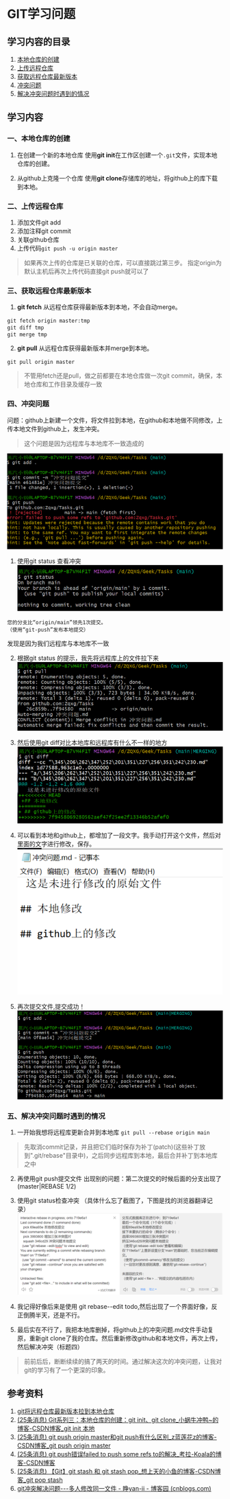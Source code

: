 # GIT学习问题

## 学习内容的目录
1. [本地仓库的创建](#1)
2. [上传远程仓库](#2)
3. [获取远程仓库最新版本](#3)
4. [冲突问题](#4)
5. [解决冲突问题时遇到的情况](#5)

## 学习内容
<p id="1"></p>

### 一、本地仓库的创建
1. 在创建一个新的本地仓库
使用**git init**在工作区创建一个`.git`文件，实现本地仓库的创建。

2. 从github上克隆一个仓库
使用**git clone**存储库的地址，将github上的库下载到本地。

<p id="2"></p>

### 二、上传远程仓库
1. 添加文件git add
2. 添加注释git commit
3. 关联github仓库
4. 上传代码`git push -u origin master`
>如果再次上传的仓库是已关联的仓库，可以直接跳过第三步。
>指定origin为默认主机后再次上传代码直接git push就可以了

<p id="3"></p>

### 三、获取远程仓库最新版本
1. **git fetch** 
从远程仓库获得最新版本到本地，不会自动merge。
```
git fetch origin master:tmp  
git diff tmp  
git merge tmp
```
2. **git pull**
从远程仓库获得最新版本并merge到本地。
```
git pull origin master
```
>不管用fetch还是pull，做之前都要在本地仓库做一次git commit，确保，本地仓库和工作目录及缓存一致

<p id="4"></p>

### 四、冲突问题
问题：github上新建一个文件，将文件拉到本地，在github和本地做不同修改，上传本地文件到github上，发生冲突。
>这个问题是因为远程库与本地库不一致造成的

![冲突问题1](https://raw.githubusercontent.com/Zqxg/Tasks/main/%E5%86%B2%E7%AA%81%E9%97%AE%E9%A2%98%E8%A7%A3%E5%86%B3%E5%9B%BE%E7%89%87/%E5%86%B2%E7%AA%81%E9%97%AE%E9%A2%981.png)

1. 使用git status 查看冲突
![冲突问题解决2](https://raw.githubusercontent.com/Zqxg/Tasks/main/%E5%86%B2%E7%AA%81%E9%97%AE%E9%A2%98%E8%A7%A3%E5%86%B3%E5%9B%BE%E7%89%87/%E5%86%B2%E7%AA%81%E9%97%AE%E9%A2%98%E8%A7%A3%E5%86%B32.png)

```
您的分支比“origin/main”领先1次提交。
（使用“git-push”发布本地提交）
```
发现是因为我们远程库与本地库不一致

2. 根据git status 的提示，我先将远程库上的文件拉下来
![冲突问题解决3](https://raw.githubusercontent.com/Zqxg/Tasks/main/%E5%86%B2%E7%AA%81%E9%97%AE%E9%A2%98%E8%A7%A3%E5%86%B3%E5%9B%BE%E7%89%87/%E5%86%B2%E7%AA%81%E9%97%AE%E9%A2%98%E8%A7%A3%E5%86%B33.png)

3. 然后使用git diff对比本地库和远程库有什么不一样的地方
![冲突问题解决4.png (751×280) (raw.githubusercontent.com)](https://raw.githubusercontent.com/Zqxg/Tasks/main/%E5%86%B2%E7%AA%81%E9%97%AE%E9%A2%98%E8%A7%A3%E5%86%B3%E5%9B%BE%E7%89%87/%E5%86%B2%E7%AA%81%E9%97%AE%E9%A2%98%E8%A7%A3%E5%86%B34.png)

4. 可以看到本地和github上，都增加了一段文字。我手动打开这个文件，然后对里面的文字进行修改，保存。
![冲突问题解决5.png (544×388) (raw.githubusercontent.com)](https://raw.githubusercontent.com/Zqxg/Tasks/main/%E5%86%B2%E7%AA%81%E9%97%AE%E9%A2%98%E8%A7%A3%E5%86%B3%E5%9B%BE%E7%89%87/%E5%86%B2%E7%AA%81%E9%97%AE%E9%A2%98%E8%A7%A3%E5%86%B35.png)

5. 再次提交文件,提交成功！
![冲突问题解决6.png (853×367) (raw.githubusercontent.com)](https://raw.githubusercontent.com/Zqxg/Tasks/main/%E5%86%B2%E7%AA%81%E9%97%AE%E9%A2%98%E8%A7%A3%E5%86%B3%E5%9B%BE%E7%89%87/%E5%86%B2%E7%AA%81%E9%97%AE%E9%A2%98%E8%A7%A3%E5%86%B36.png)

<p id="5"></p>

### 五、解决冲突问题时遇到的情况

1. 一开始我想将远程库更新合并到本地库
`git pull --rebase origin main`
>先取消commit记录，并且把它们临时保存为补丁(patch)(这些补丁放到".git/rebase"目录中)，之后同步远程库到本地，最后合并补丁到本地库之中

2. 再使用git push提交文件
出现别的问题：第二次提交的时候后面的分支出现了(master|REBASE 1/2)

3. 使用git status检查冲突
（具体什么忘了截图了，下图是找的浏览器翻译记录）
![冲突问题截图.png (1462×577) (raw.githubusercontent.com)](https://raw.githubusercontent.com/Zqxg/Tasks/main/%E5%86%B2%E7%AA%81%E9%97%AE%E9%A2%98%E8%A7%A3%E5%86%B3%E5%9B%BE%E7%89%87/%E5%86%B2%E7%AA%81%E9%97%AE%E9%A2%98%E6%88%AA%E5%9B%BE.png)
4. 我记得好像后来是使用 git rebase--edit todo,然后出现了一个界面好像，反正倒腾半天，还是不行。
5. 最后实在不行了，我把本地库删掉，将github上的冲突问题.md文件手动复原，重新git clone了我的仓库。然后重新修改github和本地文件，再次上传，然后解决冲突（标题四）
>前前后后，断断续续的搞了两天的时间。通过解决这次的冲突问题，让我对git的学习有了一个更深的印象。
## 参考资料
1. [git将远程仓库最新版本拉到本地仓库](http://t.zoukankan.com/litifeng-p-5702607.html)
2. [(25条消息) Git系列三：本地仓库的创建：git init、git clone_小蜗牛冲鸭~的博客-CSDN博客_git init 本地](https://blog.csdn.net/qq_34761779/article/details/126572648)
3. [(25条消息) git push origin master和git push有什么区别_z蓝莲花z的博客-CSDN博客_git push origin master](https://blog.csdn.net/fucong920618717/article/details/89373001)
4. [(25条消息) git push错误failed to push some refs to的解决_考拉-Koala的博客-CSDN博客](https://blog.csdn.net/UUUUUnnn/article/details/125945902)
5. [(25条消息) 【Git】git stash 和 git stash pop_想上天的小鱼的博客-CSDN博客_git pop stash](https://blog.csdn.net/weixin_38629529/article/details/120240362)
6. [git冲突解决问题---多人修改同一文件 - 睁yan-ii - 博客园 (cnblogs.com)](https://www.cnblogs.com/zhangshijiezsj/p/16198903.html)
